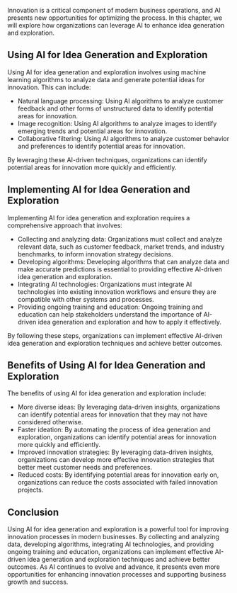 

Innovation is a critical component of modern business operations, and AI presents new opportunities for optimizing the process. In this chapter, we will explore how organizations can leverage AI to enhance idea generation and exploration.

Using AI for Idea Generation and Exploration
--------------------------------------------

Using AI for idea generation and exploration involves using machine learning algorithms to analyze data and generate potential ideas for innovation. This can include:

* Natural language processing: Using AI algorithms to analyze customer feedback and other forms of unstructured data to identify potential areas for innovation.
* Image recognition: Using AI algorithms to analyze images to identify emerging trends and potential areas for innovation.
* Collaborative filtering: Using AI algorithms to analyze customer behavior and preferences to identify potential areas for innovation.

By leveraging these AI-driven techniques, organizations can identify potential areas for innovation more quickly and efficiently.

Implementing AI for Idea Generation and Exploration
---------------------------------------------------

Implementing AI for idea generation and exploration requires a comprehensive approach that involves:

* Collecting and analyzing data: Organizations must collect and analyze relevant data, such as customer feedback, market trends, and industry benchmarks, to inform innovation strategy decisions.
* Developing algorithms: Developing algorithms that can analyze data and make accurate predictions is essential to providing effective AI-driven idea generation and exploration.
* Integrating AI technologies: Organizations must integrate AI technologies into existing innovation workflows and ensure they are compatible with other systems and processes.
* Providing ongoing training and education: Ongoing training and education can help stakeholders understand the importance of AI-driven idea generation and exploration and how to apply it effectively.

By following these steps, organizations can implement effective AI-driven idea generation and exploration techniques and achieve better outcomes.

Benefits of Using AI for Idea Generation and Exploration
--------------------------------------------------------

The benefits of using AI for idea generation and exploration include:

* More diverse ideas: By leveraging data-driven insights, organizations can identify potential areas for innovation that they may not have considered otherwise.
* Faster ideation: By automating the process of idea generation and exploration, organizations can identify potential areas for innovation more quickly and efficiently.
* Improved innovation strategies: By leveraging data-driven insights, organizations can develop more effective innovation strategies that better meet customer needs and preferences.
* Reduced costs: By identifying potential areas for innovation early on, organizations can reduce the costs associated with failed innovation projects.

Conclusion
----------

Using AI for idea generation and exploration is a powerful tool for improving innovation processes in modern businesses. By collecting and analyzing data, developing algorithms, integrating AI technologies, and providing ongoing training and education, organizations can implement effective AI-driven idea generation and exploration techniques and achieve better outcomes. As AI continues to evolve and advance, it presents even more opportunities for enhancing innovation processes and supporting business growth and success.


